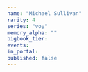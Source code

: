 ```yaml
---
name: "Michael Sullivan"
rarity: 4
series: "voy"
memory_alpha: ""
bigbook_tier:
events:
in_portal:
published: false
---
```

